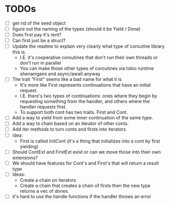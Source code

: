 # TODOs
- [ ] get rid of the seed object
- [ ] figure out the naming of the types (should it be Yield / Done) 
- [ ] Does first pay it's rent? 
- [ ] Can first just be a struct?
- [ ] Update the readme to explain very clearly what type of coroutine library this is. 
    - I.E. it's cooperative coroutines that don't run their own threads or don't run in parallel
    - You can make those other types of coroutines via tokio runtime shenanigans and async/await anyway
- [ ] The trait "First" seems like a bad name for what it is 
    - It's more like First represents continuations that have an initial request. 
    - I.E. there's two types of continuations: ones where they begin by requesting something from the handler, and others where the handler requests first.
    - To support both cont has two traits. First and Cont. 
- [ ] Add a way to yield from some inner continuation of the same type. 
- [ ] Add a way to chain based on an iterator of other conts.
- [ ] Add iter methods to turn conts and firsts into iterators
- [ ] idea: 
    - First is called InitCont (it's a thing that initializes into a cont by first yielding)
- [ ] Should ContExt and FirstExt exist or can we move those into their own extensions? 
- [ ] We should have features for Cont's and First's that will return a result type
- [ ] Ideas: 
    - Create a chain on iterators
    - Create a chain that creates a chain of firsts then the new type returns a vec of dones. 
- [ ] it's hard to use the handle functions if the handler throws an error
